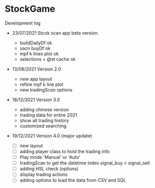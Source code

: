# StockGame

Development log
* 23/07/2021 Stcok scan app beta version. 
	- buildDailyDf  ok
	- sacn buyDf    ok
	- mpf k lines plot ok
	- selections + @st cache ok
* 13/08/2021 Version 2.0
	- new app layout 	
	- refine mpf k line plot
	- new tradingScan options
* 18/12/2021 Version 3.0
 	- adding chinese version
 	- trading data for entire 2021
 	- show all trading history
 	- customized searching

* 19/12/2021 Version 4.0 (major update)
	- [ ] new layout
	- [ ] adding player class to hold the trading info
	- [ ] Play mode 'Manual' or 'Auto'
	- [ ] tradingScan to get the datetime index signal_buy < signal_sell
	- [ ] adding HSL check (options)
	- [ ] display trading actions
	- [ ] adding options to load the data from CSV and SQL
